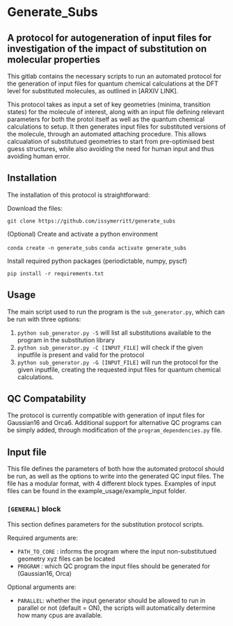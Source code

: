 # Generate_Subs
## A protocol for autogeneration of input files for investigation of the impact of substitution on molecular properties

This gitlab contains the necessary scripts to run an automated protocol for the generation of input files for quantum chemical calculations at the DFT level for substituted molecules, as outlined in [ARXIV LINK]. 

This protocol takes as input a set of key geometries (minima, transition states) for the molecule of interest, along with an input file defining relevant parameters for both the protol itself as well as the quantum chemical calculations to setup. It then generates input files for substituted versions of the molecule, through an automated attaching procedure. This allows calcualation of substitutued geometries to start from pre-optimised best guess structures, while also avoiding the need for human input and thus avoiding human error.

## Installation

The installation of this protocol is straightforward:

Download the files:

```git clone https://github.com/issymerritt/generate_subs```

(Optional) Create and activate a python environment

```conda create -n generate_subs```
```conda activate generate_subs```

Install required python packages (periodictable, numpy, pyscf)

```pip install -r requirements.txt```


## Usage

The main script used to run the program is the ```sub_generator.py```, which can be run with three options:

1. ```python sub_generator.py -S``` will list all substitutions available to the program in the substitution library
2. ```python sub_generator.py -C [INPUT_FILE]``` will check if the given inputfile is present and valid for the protocol
3. ```python sub_generator.py -G [INPUT_FILE]``` will run the protocol for the given inputfile, creating the requested input files for quantum chemical calculations.

## QC Compatability

The protocol is currently compatible with generation of input files for Gaussian16 and Orca6. Additional support for alternative QC programs can be simply added, through modification of the ```program_dependencies.py``` file. 

## Input file

This file defines the parameters of both how the automated protocol should be run, as well as the options to write into the generated QC input files. The file has a modular format, with 4 different block types. Examples of input files can be found in the example_usage/example_input folder.

### ```[GENERAL]``` block

This section defines parameters for the substitution protocol scripts.

Required arguments are:

- ```PATH_TO_CORE``` : informs the program where the input non-substitutued geometry xyz files can be located
- ```PROGRAM``` : which QC program the input files should be generated for (Gaussian16, Orca)

Optional arguments are:

- ```PARALLEL```: whether the input generator should be allowed to run in parallel or not (default = ON), the scripts will automatically determine how many cpus are available.




